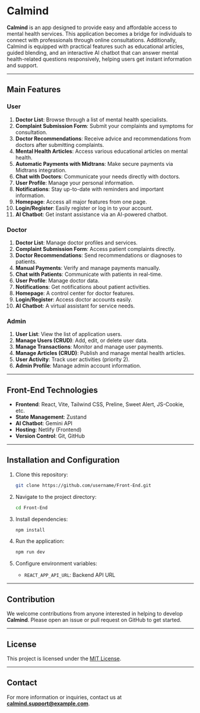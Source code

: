 # Calmind

**Calmind** is an app designed to provide easy and affordable access to mental health services. This application becomes a bridge for individuals to connect with professionals through online consultations. Additionally, Calmind is equipped with practical features such as educational articles, guided blending, and an interactive AI chatbot that can answer mental health-related questions responsively, helping users get instant information and support.

---

## Main Features

### **User**
1. **Doctor List**: Browse through a list of mental health specialists.
2. **Complaint Submission Form**: Submit your complaints and symptoms for consultation.
3. **Doctor Recommendations**: Receive advice and recommendations from doctors after submitting complaints.
4. **Mental Health Articles**: Access various educational articles on mental health.
5. **Automatic Payments with Midtrans**: Make secure payments via Midtrans integration.
6. **Chat with Doctors**: Communicate your needs directly with doctors.
7. **User Profile**: Manage your personal information.
8. **Notifications**: Stay up-to-date with reminders and important information.
9. **Homepage**: Access all major features from one page.
10. **Login/Register**: Easily register or log in to your account.
11. **AI Chatbot**: Get instant assistance via an AI-powered chatbot.

### **Doctor**
1. **Doctor List**: Manage doctor profiles and services.
2. **Complaint Submission Form**: Access patient complaints directly.
3. **Doctor Recommendations**: Send recommendations or diagnoses to patients.
4. **Manual Payments**: Verify and manage payments manually.
5. **Chat with Patients**: Communicate with patients in real-time.
6. **User Profile**: Manage doctor data.
7. **Notifications**: Get notifications about patient activities.
8. **Homepage**: A control center for doctor features.
9. **Login/Register**: Access doctor accounts easily.
10. **AI Chatbot**: A virtual assistant for service needs.

### **Admin**
1. **User List**: View the list of application users.
2. **Manage Users (CRUD)**: Add, edit, or delete user data.
3. **Manage Transactions**: Monitor and manage user payments.
4. **Manage Articles (CRUD)**: Publish and manage mental health articles.
5. **User Activity**: Track user activities (priority 2).
6. **Admin Profile**: Manage admin account information.

---

## Front-End Technologies

- **Frontend**: React, Vite, Tailwind CSS, Preline, Sweet Alert, JS-Cookie, etc.
- **State Management**: Zustand
- **AI Chatbot**: Gemini API
- **Hosting**: Netlify (Frontend)
- **Version Control**: Git, GitHub

---

## Installation and Configuration

1. Clone this repository:
   ```bash
   git clone https://github.com/username/Front-End.git
   ```

2. Navigate to the project directory:
   ```bash
   cd Front-End
   ```

3. Install dependencies:
   ```bash
   npm install
   ```

4. Run the application:
   ```bash
   npm run dev
   ```

5. Configure environment variables:
   - `REACT_APP_API_URL`: Backend API URL

---

## Contribution
We welcome contributions from anyone interested in helping to develop **Calmind**. Please open an issue or pull request on GitHub to get started.

---

## License
This project is licensed under the [MIT License](LICENSE).

---

## Contact
For more information or inquiries, contact us at **calmind.support@example.com**.

